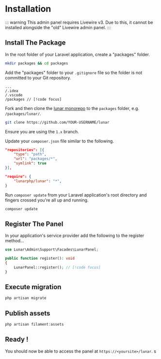 # Installation

::: warning
This admin panel requires Livewire v3. Due to this, it cannot be installed alongside the "old" Livewire admin panel.
:::

## Install The Package

In the root folder of your Laravel application, create a "packages" folder.

```sh
mkdir packages && cd packages
````

Add the "packages" folder to your `.gitignore` file so the folder is not committed to your Git repository.

```
...
/.idea
/.vscode
/packages // [!code focus]
```

Fork and then clone the [lunar monorepo](https://github.com/lunarphp/lunar) to the `packages` folder, e.g. `/packages/lunar/`.

```sh
git clone https://github.com/YOUR-USERNAME/lunar
````

Ensure you are using the `1.x` branch.

Update your `composer.json` file similar to the following.

```json
"repositories": [{
    "type": "path",
    "url": "packages/*",
    "symlink": true
}],

"require": {
    "lunarphp/lunar": "*",
}
````

Run `composer update` from your Laravel application's root directory and fingers crossed you're all up and running.

```sh
composer update
````

## Register The Panel

In your application's service provider add the following to the register method...

```php
use Lunar\Admin\Support\Facades\LunarPanel;

public function register(): void
{
    LunarPanel::register(); // [!code focus]
}
```

## Execute migration

```php
php artisan migrate
```

## Publish assets

```php
php artisan filament:assets
```

## Ready !

You should now be able to access the panel at `https://<yoursite>/lunar`.
s